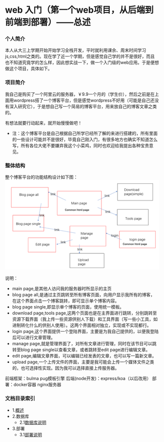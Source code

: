 # web 入门（第一个web项目，从后端到前端到部署）——总述
### 个人简介
本人从大三上学期开始开始学习全栈开发，平时就利用课余、周末时间学习js,css,html之类的。现在学了近一个学期，但是感觉自己学的并不是很好，而且也不知道究竟学的怎么样，因此想实战一下，做一个入门级的web应用。于是便想做这个项目，具体如下。

### 项目简介
我自己是购买了一个阿里云的服务器，￥9.9一个月的（学生价），然后之前是在上面用wordpress搭了一个博客平台，但是感觉wordpress不好用（可能是自己还没有深入研究它），于是想自己写一个简易的博客平台，用来放自己的博客文章之类的。

有想法就要行动起来，就开始慢慢做吧！

- 注：这个博客平台是自己根据自己所学已经所了解的来进行搭建的，所有里面的一些设计可能并不是很好，毕竟自己刚入门，有很多地方也确实不知道怎么写，所有各位大佬不要嫌弃我这个小菜鸡，同时也欢迎给我提出各种宝贵意见。

### 整体结构
整个博客平台的功能结构设计如下图：
![](./img_doc/summary.png)

说明：

- main page,是其他人访问我的服务器时所显示的主页
- blog page all,是通过主页跳转至所有博客页面，向用户显示我所有的博客，在这个界面点击一个博客跳转，即可显示单个博客内容。
- blog page single,即显示单个博客的页面，使用统一模板。
- download page,tools page,这两个页面也是在主界面进行跳转，分别跳转至资源下载界面（我上传一些资源供别人下载）和工具界面（写一些小工具，如进制转化什么的供别人使用）。这两个界面相对独立，实现或不实现都行。
- login page,这个界面提供一个登陆界面，主要是为我自己提供的，以便我登陆后可以进行文章管理。
- manage page,就是管理界面了，对所有文章进行管理，同时在该节目可以跳转至blog page single以查看文章，或者跳转至edit page进行编辑文章。
- edit page,编辑文章界面，可以编辑已经发表的文章，也可以写一篇新文章。
- upload page,一个上传文件的界面，主要是我可能会上传一个媒体文件之类的，也可选择性实现。因为我可以选择直接上传服务器。

前端框架：bulma pug模板引擎
后端(node开发)：express/koa（以后改用）
部署：docker容器 nginx服务器

### 文档目录索引
- 1.[概述](./summary.md)
- 2.数据库
    + 2.1[数据库说明](./db_doc/db.md)
- 3.部署
    + 3.1[部署说明](./deploy_doc/deploy.md)
    

